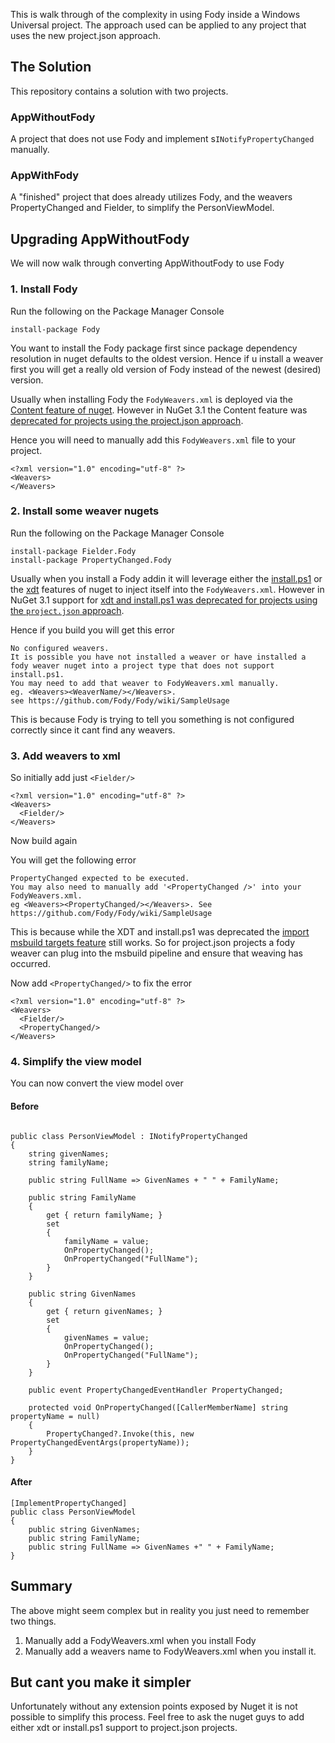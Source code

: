 This is walk through of the complexity in using Fody inside a Windows Universal project. The approach used can be applied to any project that uses the new project.json approach. 


## The Solution

This repository contains a solution with two projects. 


### AppWithoutFody

A project that does not use Fody and implement s`INotifyPropertyChanged` manually.


### AppWithFody

A "finished" project that does already utilizes Fody, and the weavers PropertyChanged and Fielder, to simplify the PersonViewModel.


## Upgrading AppWithoutFody

We will now walk through converting AppWithoutFody to use Fody


### 1. Install Fody

Run the following on the Package Manager Console

    install-package Fody

You want to install the Fody package first since package dependency resolution in nuget defaults to the oldest version. Hence if u install a weaver first you will get a really old version of Fody instead of the newest (desired) version.

Usually when installing Fody the `FodyWeavers.xml` is deployed via the [Content feature of nuget](https://docs.nuget.org/create/nuspec-reference#content-files). However in NuGet 3.1 the Content feature was [deprecated for projects using the project.json approach](http://blog.nuget.org/20150729/Introducing-nuget-uwp.html).

Hence you will need to manually add this `FodyWeavers.xml` file to your project.

```
<?xml version="1.0" encoding="utf-8" ?>
<Weavers>
</Weavers>
``` 


### 2. Install some weaver nugets

Run the following on the Package Manager Console

    install-package Fielder.Fody
    install-package PropertyChanged.Fody

Usually when you install a Fody addin it will leverage either the [install.ps1](https://docs.nuget.org/create/creating-and-publishing-a-package#automatically-running-powershell-scripts-during-package-installation-and-removal) or the [xdt](https://docs.nuget.org/create/configuration-file-and-source-code-transformations) features of nuget to inject itself into the `FodyWeavers.xml`. However in NuGet 3.1 support for [xdt and install.ps1 was deprecated for projects using the `project.json` approach](http://blog.nuget.org/20150729/Introducing-nuget-uwp.html).

Hence if you build you will get this error

```
No configured weavers. 
It is possible you have not installed a weaver or have installed a fody weaver nuget into a project type that does not support install.ps1. 
You may need to add that weaver to FodyWeavers.xml manually. 
eg. <Weavers><WeaverName/></Weavers>. 
see https://github.com/Fody/Fody/wiki/SampleUsage
```

This is because Fody is trying to tell you something is not configured correctly since it cant find any weavers.


### 3. Add weavers to xml

So initially add just `<Fielder/>`

```
<?xml version="1.0" encoding="utf-8" ?>
<Weavers>
  <Fielder/>
</Weavers>
```

Now build again

You will get the following error

```
PropertyChanged expected to be executed. 
You may also need to manually add '<PropertyChanged />' into your FodyWeavers.xml. 
eg <Weavers><PropertyChanged/></Weavers>. See https://github.com/Fody/Fody/wiki/SampleUsage	
```

This is because while the XDT and install.ps1 was deprecated the [import msbuild targets feature](https://docs.nuget.org/create/creating-and-publishing-a-package#import-msbuild-targets-and-props-files-into-project) still works. So for project.json projects a fody weaver can plug into the msbuild pipeline and ensure that weaving has occurred.   

Now add `<PropertyChanged/>` to fix the error

```
<?xml version="1.0" encoding="utf-8" ?>
<Weavers>
  <Fielder/>
  <PropertyChanged/>
</Weavers>
```


### 4. Simplify the view model

You can now convert the view model over


#### Before

```

public class PersonViewModel : INotifyPropertyChanged
{
    string givenNames;
    string familyName;

    public string FullName => GivenNames + " " + FamilyName;

    public string FamilyName
    {
        get { return familyName; }
        set
        {
            familyName = value;
            OnPropertyChanged();
            OnPropertyChanged("FullName");
        }
    }

    public string GivenNames
    {
        get { return givenNames; }
        set
        {
            givenNames = value; 
            OnPropertyChanged();
            OnPropertyChanged("FullName");
        }
    }

    public event PropertyChangedEventHandler PropertyChanged;

    protected void OnPropertyChanged([CallerMemberName] string propertyName = null)
    {
        PropertyChanged?.Invoke(this, new PropertyChangedEventArgs(propertyName));
    }
}
```


#### After

```
[ImplementPropertyChanged]
public class PersonViewModel
{
    public string GivenNames;
    public string FamilyName;
    public string FullName => GivenNames +" " + FamilyName;
}
```


## Summary

The above might seem complex but in reality you just need to remember two things. 

1. Manually add a FodyWeavers.xml when you install Fody
2. Manually add a weavers name to FodyWeavers.xml when you install it. 


## But cant you make it simpler

Unfortunately without any extension points exposed by Nuget it is not possible to simplify this process. Feel free to ask the nuget guys to add either xdt or install.ps1 support to project.json projects. 
